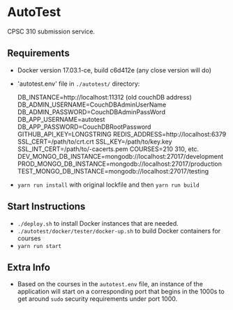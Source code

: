 # AutoTest
CPSC 310 submission service.

Requirements
-------------

- Docker version 17.03.1-ce, build c6d412e (any close version will do)
- 'autotest.env' file in `./autotest/` directory: 

	DB_INSTANCE=http://localhost:11312 (old couchDB address)
	DB_ADMIN_USERNAME=CouchDBAdminUserName
	DB_ADMIN_PASSWORD=CouchDBAdminPassWord
	DB_APP_USERNAME=autotest
	DB_APP_PASSWORD=CouchDBRootPassword
	GITHUB_API_KEY=LONGSTRING
	REDIS_ADDRESS=http://localhost:6379
	SSL_CERT=/path/to/crt.crt
	SSL_KEY=/path/to/key.key
	SSL_INT_CERT=/path/to/-cacerts.pem
	COURSES=210 310, etc.
	DEV_MONGO_DB_INSTANCE=mongodb://localhost:27017/development
	PROD_MONGO_DB_INSTANCE=mongodb://localhost:27017/production
	TEST_MONGO_DB_INSTANCE=mongodb://localhost:27017/testing

- `yarn run install` with original lockfile and then `yarn run build`

Start Instructions
----------------------

- `./deploy.sh` to install Docker instances that are needed.
- `./autotest/docker/tester/docker-up.sh` to build Docker containers for courses
- `yarn run start`

Extra Info
--------------
- Based on the courses in the `autotest.env` file, an instance of the application will start on a corresponding port that begins in the 1000s to get around `sudo` security requirements under port 1000.